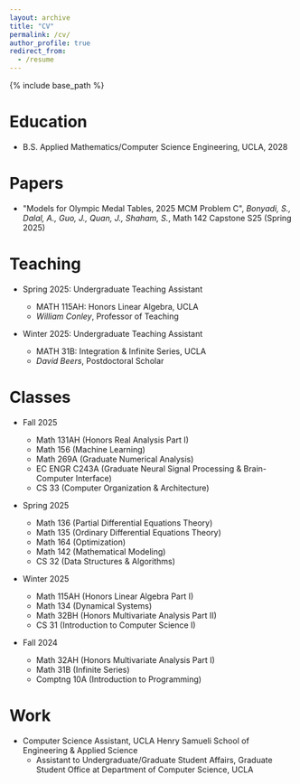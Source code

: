```yaml
---
layout: archive
title: "CV"
permalink: /cv/
author_profile: true
redirect_from:
  - /resume
---
```


{% include base_path %}

Education
======
* B.S. Applied Mathematics/Computer Science Engineering, UCLA, 2028

Papers
======
* "Models for Olympic Medal Tables, 2025 MCM Problem C", *Bonyadi, S., Dalal, A., Guo, J., Quan, J., Shaham, S.*, Math 142 Capstone S25 (Spring 2025)

Teaching
======
* Spring 2025: Undergraduate Teaching Assistant
  * MATH 115AH: Honors Linear Algebra, UCLA
  * *William Conley*, Professor of Teaching

* Winter 2025: Undergraduate Teaching Assistant
  * MATH 31B: Integration & Infinite Series, UCLA
  * *David Beers*, Postdoctoral Scholar
 
Classes
======
* Fall 2025
  * Math 131AH (Honors Real Analysis Part I)
  * Math 156 (Machine Learning)
  * Math 269A (Graduate Numerical Analysis)
  * EC ENGR C243A (Graduate Neural Signal Processing & Brain-Computer Interface)
  * CS 33 (Computer Organization & Architecture)
  
* Spring 2025
  * Math 136 (Partial Differential Equations Theory)
  * Math 135 (Ordinary Differential Equations Theory)
  * Math 164 (Optimization)
  * Math 142 (Mathematical Modeling)
  * CS 32 (Data Structures & Algorithms)

* Winter 2025
  * Math 115AH (Honors Linear Algebra Part I)
  * Math 134 (Dynamical Systems)
  * Math 32BH (Honors Multivariate Analysis Part II)
  * CS 31 (Introduction to Computer Science I)
  
* Fall 2024
  * Math 32AH (Honors Multivariate Analysis Part I)
  * Math 31B (Infinite Series)
  * Comptng 10A (Introduction to Programming)

Work
======
* Computer Science Assistant, UCLA Henry Samueli School of Engineering & Applied Science
  * Assistant to Undergraduate/Graduate Student Affairs, Graduate Student Office at Department of Computer Science, UCLA

